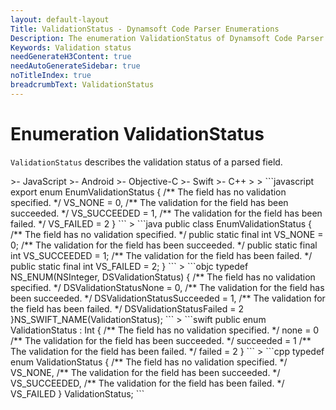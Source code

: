 ```yaml
---
layout: default-layout
Title: ValidationStatus - Dynamsoft Code Parser Enumerations
Description: The enumeration ValidationStatus of Dynamsoft Code Parser describes the validation status of a parsed field.
Keywords: Validation status
needGenerateH3Content: true
needAutoGenerateSidebar: true
noTitleIndex: true
breadcrumbText: ValidationStatus
---
```


# Enumeration ValidationStatus

`ValidationStatus` describes the validation status of a parsed field.

<div class="sample-code-prefix template2"></div>
   >- JavaScript
   >- Android
   >- Objective-C
   >- Swift
   >- C++
   >
>
```javascript
export enum EnumValidationStatus
{
   /** The field has no validation specified. */
   VS_NONE = 0,
   /** The validation for the field has been succeeded. */
   VS_SUCCEEDED = 1,
   /** The validation for the field has been failed. */
   VS_FAILED = 2
}
```
>
```java
public class EnumValidationStatus
{
   /** The field has no validation specified. */
   public static final int VS_NONE = 0;
   /** The validation for the field has been succeeded. */
   public static final int VS_SUCCEEDED = 1;
   /** The validation for the field has been failed. */
   public static final int VS_FAILED = 2;
}
```
>
```objc
typedef NS_ENUM(NSInteger, DSValidationStatus)
{
   /** The field has no validation specified. */
   DSValidationStatusNone = 0,
   /** The validation for the field has been succeeded. */
   DSValidationStatusSucceeded = 1,
   /** The validation for the field has been failed. */
   DSValidationStatusFailed = 2
}NS_SWIFT_NAME(ValidationStatus);
```
>
```swift
public enum ValidationStatus : Int
{
   /** The field has no validation specified. */
   none = 0
   /** The validation for the field has been succeeded. */
   succeeded = 1
   /** The validation for the field has been failed. */
   failed = 2
}
```
>
```cpp
typedef enum ValidationStatus
{
   /** The field has no validation specified. */
   VS_NONE,
   /** The validation for the field has been succeeded. */
   VS_SUCCEEDED,
   /** The validation for the field has been failed. */
   VS_FAILED
} ValidationStatus;
```
